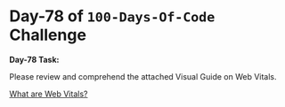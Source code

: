 # Day-78 of `100-Days-Of-Code` Challenge

**Day-78 Task:**

Please review and comprehend the attached Visual Guide on Web Vitals.

[What are Web Vitals?](https://roadmap.sh/guides/what-are-web-vitals)